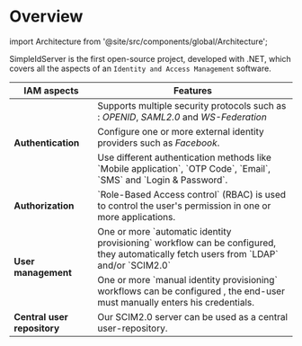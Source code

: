 # Overview

import Architecture from '@site/src/components/global/Architecture';

<Architecture></Architecture>

SimpleIdServer is the first open-source project, developed with .NET, which covers all the aspects of an `Identity and Access Management` software.

<table>
    <thead>
        <tr>
            <th>IAM aspects</th>
            <th>Features</th>
        </tr>
    </thead>
    <tbody>
        <tr><td rowspan="3"><b>Authentication</b></td><td>Supports multiple security protocols such as : <i>OPENID</i>, <i>SAML2.0</i> and <i>WS-Federation</i></td></tr>
        <tr><td>Configure one or more external identity providers such as <i>Facebook</i>.</td></tr>
        <tr><td>Use different authentication methods like `Mobile application`, `OTP Code`, `Email`, `SMS` and `Login & Password`.</td></tr>
        <tr><td><b>Authorization</b></td><td>`Role-Based Access control` (RBAC) is used to control the user's permission in one or more applications.</td></tr>
        <tr><td rowspan="2"><b>User management</b></td><td> One or more `automatic identity provisioning` workflow can be configured, they automatically fetch users from `LDAP` and/or `SCIM2.0`</td></tr>
        <tr><td>One or more `manual identity provisioning` workflows can be configured , the end-user must manually enters his credentials.</td></tr>
        <tr><td><b>Central user repository</b></td><td>Our SCIM2.0 server can be used as a central user-repository.</td></tr>
    </tbody>
</table>